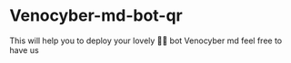 # Venocyber-md-bot-qr
This will help you to deploy your lovely 🌹🌹 bot Venocyber md feel free to have us
